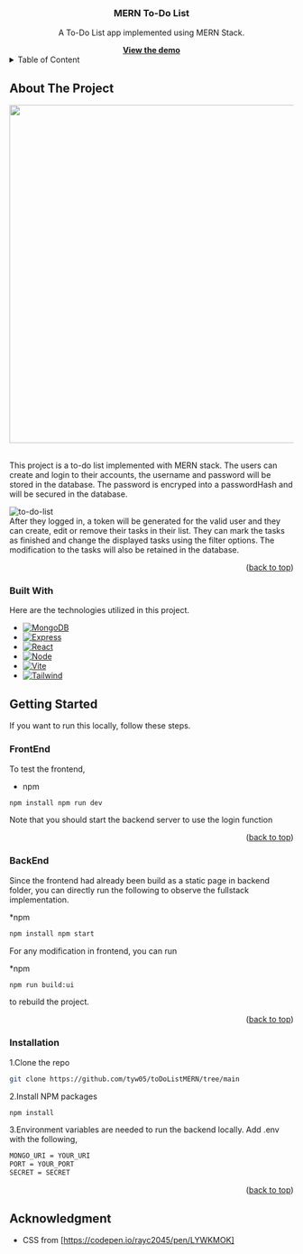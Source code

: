 
<br/>
<div align="center">
<h3 align="center"> MERN To-Do List </h3>
<p aligb="center">
  A To-Do List app implemented using MERN Stack.
</p>
<a href="https://todolist-2mdv.onrender.com"><strong>View the demo</strong></a>
</div>

<details>
<summary>Table of Content</summary>
<ol>
  <li>
    <a href="#about-the-project">About The Project</a>
    <ul>
      <li><a href="#built-with">Built With</a></li>
    </ul>
  </li>
  <li>
    <a href="getting-started">Getting Started</a>
    <ul>
      <li><a href="#frontend">FrontEnd</a></li>
      <li><a href="#backend">BackEnd</a></li>
      <li><a href="#installation">Installation</a></li>
    </ul>
  </li>
  <li><a href="#acknowledgment">Acknowledgment</a></li>
</details>

## About The Project

<p align="center">
<img src="https://github.com/tyw05/toDoListMERN/assets/120542125/f0c13b27-c9b0-492a-8083-ba57046548b2" height="600">
</p>

<br/>
This project is a to-do list implemented with MERN stack. The users can create and login to their accounts, the username and password will be stored in the database.
The password is encryped into a passwordHash and will be secured in the database. 

![to-do-list](https://github.com/tyw05/toDoListMERN/assets/120542125/41d87f4b-d494-4c87-9952-5071eb21f589)
<br/>
After they logged in, a token will be generated for the valid user and they can create, edit or remove their tasks in their list.
They can mark the tasks as finished and change the displayed tasks using the filter options.
The modification to the tasks will also be retained in the database.

<p align="right">(<a href="#readme-top">back to top</a>)</p>

### Built With

Here are the technologies utilized in this project.

* [![MongoDB][MongoDB]][MongoDB-url]
* [![Express][Express.js]][Express-url]
* [![React][React.js]][React-url]
* [![Node][Node.js]][Node-url]
* [![Vite][Vite.js]][Vite-url]
* [![Tailwind][TailwindCSS]][Tailwind-url]

## Getting Started 

If you want to run this locally, follow these steps.

### FrontEnd

To test the frontend, 
* npm 
```sh
npm install npm run dev
```
Note that you should start the backend server to use the login function

<p align="right">(<a href="#readme-top">back to top</a>)</p>

### BackEnd

Since the frontend had already been build as a static page in backend folder, you can directly run the following to observe the fullstack implementation.

*npm
```sh 
npm install npm start
```

For any modification in frontend, you can run 

*npm
```sh
npm run build:ui
```

to rebuild the project.

<p align="right">(<a href="#readme-top">back to top</a>)</p>

### Installation
1.Clone the repo
   ```sh
   git clone https://github.com/tyw05/toDoListMERN/tree/main
   ```
2.Install NPM packages
   ```sh
   npm install
   ```
   
3.Environment variables are needed to run the backend locally. Add .env with the following,
   ```sh
   MONGO_URI = YOUR_URI
   PORT = YOUR_PORT
   SECRET = SECRET
   ```

<p align="right">(<a href="#readme-top">back to top</a>)</p>

## Acknowledgment
   * CSS from [https://codepen.io/rayc2045/pen/LYWKMOK]
<!-- MARKDOWN LINKS & IMAGES -->
[React.js]: https://img.shields.io/badge/React-20232A?style=for-the-badge&logo=react&logoColor=61DAFB
[React-url]: https://reactjs.org/
[Express.js]: https://img.shields.io/badge/express.js-%23404d59.svg?style=for-the-badge&logo=express&logoColor=%2361DAFB
[Express-url]: https://expressjs.com/
[MongoDB]: https://img.shields.io/badge/MongoDB-%234ea94b.svg?style=for-the-badge&logo=mongodb&logoColor=white
[MongoDB-url]: https://www.mongodb.com/
[Node.js]: https://img.shields.io/badge/node.js-6DA55F?style=for-the-badge&logo=node.js&logoColor=white
[Node-url]: https://nodejs.org/
[TailwindCSS]: https://img.shields.io/badge/tailwindcss-%2338B2AC.svg?style=for-the-badge&logo=tailwind-css&logoColor=white
[Tailwind-url]: https://tailwindcss.com/
[Vite.js]: https://img.shields.io/badge/vite-%23646CFF.svg?style=for-the-badge&logo=vite&logoColor=white
[Vite-url]: https://vitejs.dev/
